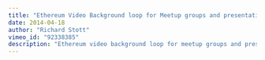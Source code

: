 ```yaml
---
title: "Ethereum Video Background loop for Meetup groups and presentations"
date: 2014-04-18
author: "Richard Stott"
vimeo_id: "92338385"
description: "Ethereum video background loop for meetup groups and presentations"
---
```

